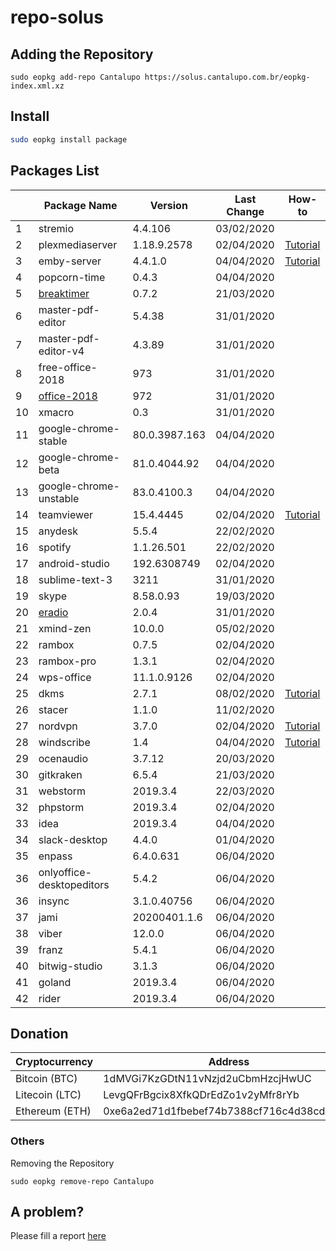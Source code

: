 # repo-solus

## Adding the Repository

`sudo eopkg add-repo Cantalupo https://solus.cantalupo.com.br/eopkg-index.xml.xz`
 

## Install

```bash
sudo eopkg install package
```

## Packages List

| | Package Name | Version | Last Change | How-to |
| --- | --- | --- | --- | --- |
| 1 | stremio | 4.4.106 | 03/02/2020 | |
| 2 | plexmediaserver | 1.18.9.2578 | 02/04/2020 | [Tutorial](https://github.com/cantalupo555/repo-solus/wiki/How-Install-Plex-Media-Server-on-Solus) |
| 3 | emby-server | 4.4.1.0 | 04/04/2020 | [Tutorial](https://github.com/cantalupo555/repo-solus/wiki/How-Install-Emby-Server-on-Solus) |
| 4 | popcorn-time | 0.4.3 | 04/04/2020 | |
| 5 | [breaktimer](https://breaktimer.app/) | 0.7.2 | 21/03/2020 | |
| 6 | master-pdf-editor | 5.4.38 | 31/01/2020 | |
| 7 | master-pdf-editor-v4 | 4.3.89 | 31/01/2020 | |
| 8 | free-office-2018 | 973 | 31/01/2020 | |
| 9 | [office-2018](http://www.softmaker.com/go/officenxheise) | 972 | 31/01/2020 | |
| 10 | xmacro | 0.3 | 31/01/2020 | |
| 11 | google-chrome-stable | 80.0.3987.163 | 04/04/2020 | |
| 12 | google-chrome-beta | 81.0.4044.92 | 04/04/2020 | |
| 13 | google-chrome-unstable | 83.0.4100.3 | 04/04/2020 | |
| 14 | teamviewer | 15.4.4445 | 02/04/2020 | [Tutorial](https://github.com/cantalupo555/repo-solus/wiki/How-Install-TeamViewer-on-Solus) |
| 15 | anydesk | 5.5.4 | 22/02/2020 | |
| 16 | spotify | 1.1.26.501 | 22/02/2020 | |
| 17 | android-studio | 192.6308749 | 02/04/2020 | |
| 18 | sublime-text-3 | 3211 | 31/01/2020 | |
| 19 | skype | 8.58.0.93 | 19/03/2020 | |
| 20 | [eradio](https://github.com/DreamDevel/eRadio) | 2.0.4 | 31/01/2020 | |
| 21 | xmind-zen | 10.0.0 | 05/02/2020 | |
| 22 | rambox | 0.7.5 | 02/04/2020 | |
| 23 | rambox-pro | 1.3.1 | 02/04/2020 | |
| 24 | wps-office | 11.1.0.9126 | 02/04/2020 | |
| 25 | dkms | 2.7.1 | 08/02/2020 | [Tutorial](https://github.com/cantalupo555/repo-solus/wiki/How-Install-dkms-on-Solus) |
| 26 | stacer | 1.1.0 | 11/02/2020 | |
| 27 | nordvpn | 3.7.0 | 02/04/2020 | [Tutorial](https://github.com/cantalupo555/repo-solus/wiki/How-Install-NordVPN-on-Solus) | |
| 28 | windscribe | 1.4 | 04/04/2020 | [Tutorial](https://github.com/cantalupo555/repo-solus/wiki/How-Install-windscribe-on-Solus) |
| 29 | ocenaudio | 3.7.12 | 20/03/2020 | |
| 30 | gitkraken | 6.5.4 | 21/03/2020 | |
| 31 | webstorm | 2019.3.4 | 22/03/2020 | |
| 32 | phpstorm | 2019.3.4 | 02/04/2020 | |
| 33 | idea | 2019.3.4 | 04/04/2020 | |
| 34 | slack-desktop | 4.4.0 | 01/04/2020 | |
| 35 | enpass | 6.4.0.631 | 06/04/2020 | |
| 36 | onlyoffice-desktopeditors | 5.4.2 | 06/04/2020 | |
| 36 | insync | 3.1.0.40756 | 06/04/2020 | |
| 37 | jami | 20200401.1.6 | 06/04/2020 | |
| 38 | viber | 12.0.0 | 06/04/2020 | |
| 39 | franz | 5.4.1 | 06/04/2020 | |
| 40 | bitwig-studio | 3.1.3 | 06/04/2020 | |
| 41 | goland | 2019.3.4 | 06/04/2020 | |
| 42 | rider | 2019.3.4 | 06/04/2020 | |

## Donation

| Cryptocurrency | Address |
| --- | --- |
| Bitcoin (BTC) | 1dMVGi7KzGDtN11vNzjd2uCbmHzcjHwUC |
| Litecoin (LTC) | LevgQFrBgcix8XfkQDrEdZo1v2yMfr8rYb |
| Ethereum (ETH) | 0xe6a2ed71d1fbebef74b7388cf716c4d38cd432f7 |

### Others

Removing the Repository

`sudo eopkg remove-repo Cantalupo`

## A problem?

Please fill a report [here](https://github.com/cantalupo555/repo-solus/issues/new)
